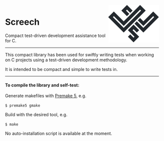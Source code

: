 <img align=right width=33% src="assets/logo.svg"/>

# Screech
Compact test-driven development assistance tool for C.

---

This compact library has been used for swiftly writing tests when working on C projects using a test-driven development methodology.

It is intended to be compact and simple to write tests in.

---

#### To compile the library and self-test:

Generate makefiles with [Premake 5](https://github.com/premake/premake-core), e.g.

`$ premake5 gmake`

Build with the desired tool, e.g.

`$ make`

No auto-installation script is available at the moment.
